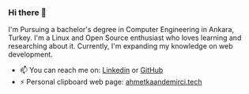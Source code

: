 ### Hi there 👋
I'm Pursuing a bachelor's degree in Computer Engineering in Ankara, Turkey. I'm a Linux and Open Source enthusiast who loves learning and researching about it. Currently, I'm expanding my knowledge on web development.

- 📫 You can reach me on: [Linkedin](https://www.linkedin.com/in/ahmet-kaan-demirci-87bb64219/) or [GitHub](github.com/demirciAhmet)
- ⚡ Personal clipboard web page: [ahmetkaandemirci.tech](https://www.ahmetkaandemirci.tech)

<!--
**demirciAhmet/demirciAhmet** is a ✨ _special_ ✨ repository because its `README.md` (this file) appears on your GitHub profile.

Here are some ideas to get you started:

- 🔭 I’m currently working on ...
- 🌱 I’m currently learning ...
- 👯 I’m looking to collaborate on ...
- 🤔 I’m looking for help with ...
- 💬 Ask me about ...
- 📫 How to reach me: ...
- 😄 Pronouns: ...
- ⚡ Fun fact: ...
-->

